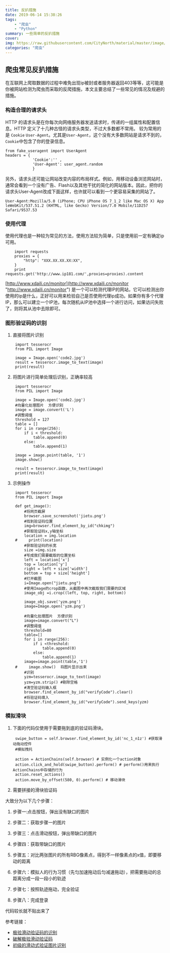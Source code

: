 ```yaml
---
title: 反扒措施
date: 2019-06-14 15:38:26
tags: 
	- "爬虫"
	- "Python"
summary: 一些简单的反扒措施
cover: 
img: https://raw.githubusercontent.com/CityNorth/material/master/image/backspiders.png
categories: "爬虫"	
---
```

## 爬虫常见反扒措施

在互联网上爬取数据的过程中难免出现ip被封或者服务器返回403等等，这可能是你被网站检测为爬虫而采取的反爬措施，本文主要总结了一些常见的情况及规避的措施。

### 构造合理的请求头
HTTP 的请求头是在你每次向网络服务器发送请求时，传递的一组属性和配置信息。HTTP 定义了十几种古怪的请求头类型，不过大多数都不常用。
较为常用的是 `Cookie`  `User-Agent`。尤其是`User-Agent`，这个没有大多数网站是请求不到的，`Cookie`中包含了你的登录信息。

	from fake_useragent import UserAgent
	headers = {
	            'Cookie':'' ,
	            'User-Agent': user_agent.random
	            }

另外，请求头还可能让网站改变内容的布局样式。例如，用移动设备浏览网站时，通常会看到一个没有广告、Flash以及其他干扰的简化的网站版本。因此，把你的请求头User-Agent改成下面这样，也许就可以看到一个更容易采集的网站了。

`User-Agent:Mozilla/5.0 (iPhone; CPU iPhone OS 7_1_2 like Mac OS X) App leWebKit/537.51.2 (KHTML, like Gecko) Version/7.0 Mobile/11D257 Safari/9537.53`

### 使用代理

使用代理也是一种较为常见的方法，使用方法较为简单，只是使用前一定有确定ip可用。
		
		import requests
		proxies = {
		    "http": "XXX.XX.XX.XX:XX",
		}
		print requests.get('http://www.ip181.com/',proxies=proxies).content

[http://www.xdaili.cn/monitor](http://www.xdaili.cn/monitor "http://www.xdaili.cn/monitor") 是一个可以检测代理IP的网站，它可以检测出你使用的ip是什么，正好可以用来检验自己是否使用代理ip成功。如果你有多个代理IP，那么可以建立一个IP池，每次随机从IP池中选择一个进行访问，如果访问失败了，则将其从池中去除即可。

### 图形验证码的识别

1. 直接将图片识别

		import tesserocr
		from PIL import Image
		
		image = Image.open('code2.jpg')
		result = tesserocr.image_to_text(image)
		print(result)

2. 将图片进行简单处理后识别，正确率较高

		import tesserocr
		from PIL import Image
		
		image = Image.open('code2.jpg')
		#向量化处理图片  方便识别
		image = image.convert('L')
		#调整阈值
		threshold = 127
		table = []
		for i in range(256):
		    if i < threshold:
		        table.append(0)
		    else:
		        table.append(1)
		
		image = image.point(table, '1')
		image.show()
		
		result = tesserocr.image_to_text(image)
		print(result)

3. 示例操作

		import tesserocr
		from PIL import Image
		
		def get_image():
			#将网页截屏
		    browser.save_screenshot('jietu.png')
			#找到验证码位置
		    img=browser.find_element_by_id("chkimg")
			#获取验证码x,y轴坐标
		    location = img.location
		#     print(location)
			#获取验证码的长宽
		    size =img.size
			#写成我们需要截取的位置坐标
		    left = location['x']
		    top = location['y']
		    right = left + size['width']
		    bottom = top + size['height']
			#打开截图
		    i=Image.open("jietu.png")
			#使用Image的crop函数，从截图中再次截取我们需要的区域
		    image_obj =i.crop((left, top, right, bottom))
			
		    image_obj.save('yzm.png')
		    image=Image.open('yzm.png')
		    
		    #向量化处理图片  方便识别
		    image=image.convert("L")
		    #调整阈值
		    threshold=80
		    table=[]
		    for i in range(256):
		        if i <threshold:
		            table.append(0)
		        else:
		            table.append(1)
		    image=image.point(table,'1')
		#     image.show()  将图片显示出来
			#识别
		    yzm=tesserocr.image_to_text(image)
		    yzm=yzm.strip() #剔除空格
			#清空验证码输入框
		    browser.find_element_by_id("verifyCode").clear()
			#将验证码填入
		    browser.find_element_by_id("verifyCode").send_keys(yzm)


### 模拟滑块

1. 下面的代码仅使用于需要拖到底的验证码滑块。

		swipe_button = self.browser.find_element_by_id('nc_1_n1z') #获取滑动拖动控件
		#模拟拽托
		
		action = ActionChains(self.browser) # 实例化一个action对象  
		action.click_and_hold(swipe_button).perform() # perform()用来执行ActionChains中存储的行为
		action.reset_actions()
		action.move_by_offset(580, 0).perform() # 移动滑块

2. 需要拼接的滑块验证码

大致分为以下几个步骤：  

1. 步骤一:点击按钮，弹出没有缺口的图片

2. 步骤二：获取步骤一的图片

3. 步骤三：点击滑动按钮，弹出带缺口的图片

4. 步骤四：获取带缺口的图片

5. 步骤五：对比两张图片的所有RBG像素点，得到不一样像素点的x值，即要移动的距离

6. 步骤六：模拟人的行为习惯（先匀加速拖动后匀减速拖动），把需要拖动的总距离分成一段一段小的轨迹

7. 步骤七：按照轨迹拖动，完全验证

8. 步骤八：完成登录

代码较长就不贴出来了

参考链接：

* [极验滑动验证码的识别](https://www.cnblogs.com/sanduzxcvbnm/p/10341689.html)
* [破解极验滑动验证码](https://www.cnblogs.com/caoxing2017/p/8311036.html)
* [初级的滑动式验证图片识别](https://www.cnblogs.com/beer/p/7808043.html)

